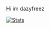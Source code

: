 Hi im dazyfreez



[![Stats](https://github-readme-stats.vercel.app/api?username=dazyfreez&show_icons=true&theme=nightowl)](https://github.com/anuraghazra/github-readme-stats)


